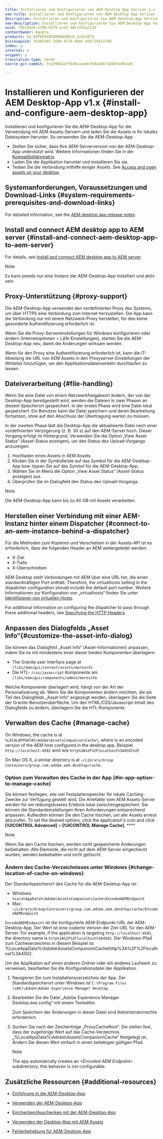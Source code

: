 ```yaml
---
title: Installieren und Konfigurieren von AEM Desktop App Version 1.x
seo-title: Installieren und Konfigurieren von AEM Desktop App Version 1.x
description: Installieren und konfigurieren Sie AEM Desktop-App Version 1.x für die Verwendung mit AEM Assets-Servern und ordnen Sie die Assets als Laufwerk auf Ihrem Desktop zu.
seo-description: Installieren und konfigurieren Sie AEM Desktop-App Version 1.x für die Verwendung mit AEM Assets-Servern und ordnen Sie die Assets als Laufwerk auf Ihrem Desktop zu.
uuid: 79bc9de9-5708-41f9-ac43-68c1fd2a2129
contentOwner: Agupta
products: SG_EXPERIENCEMANAGER/6.3/ASSETS
discoiquuid: f6365302-1690-4719-9b8c-035719422740
index: y
internal: n
snippet: y
translation-type: tm+mt
source-git-commit: 7ce29042aff6d4caea0e7b8a56673d4bfed03a45

---
```



# Installieren und Konfigurieren der AEM Desktop-App v1.x {#install-and-configure-aem-desktop-app}

Installieren und konfigurieren Sie die AEM-Desktop-App für die Verwendung mit AEM Assets-Servern und laden Sie die Assets in Ihr lokales Dateisystem herunter. So verwenden Sie die AEM-Desktop-App

* Stellen Sie sicher, dass Ihre AEM-Serverversion von der AEM-Desktop-App unterstützt wird. Weitere Informationen finden Sie in der [Kompatibilitätsmatrix](release-notes-of-v1.md#compatibilitymatrix).
* Laden Sie die Applikation herunter und installieren Sie sie.
* Testen Sie die Verbindung mithilfe einiger Assets. See [Access and open assets on your desktop](use-app-v1.md#openondesktop).

## Systemanforderungen, Voraussetzungen und Download-Links {#system-requirements-prerequisites-and-download-links}

For detailed information, see the [AEM desktop app release notes](release-notes-of-v1.md).

## Install and connect AEM desktop app to AEM server {#install-and-connect-aem-desktop-app-to-aem-server}

For details, see [Install and connect AEM desktop app to AEM server](use-app-v1.md#installandconnect).

>[!NOTE]
>
>Es kann jeweils nur eine Instanz der AEM-Desktop-App installiert und aktiv sein.

## Proxy-Unterstützung {#proxy-support}

Die AEM-Desktop-App verwendet den vordefinierten Proxy des Systems, um über HTTPS eine Verbindung zum Internet herzustellen. Die App kann die Verbindung nur mit einem Netzwerk-Proxy herstellen, für den keine gesonderte Authentifizierung erforderlich ist.

Wenn Sie die Proxy-Servereinstellungen für Windows konfigurieren oder ändern (Internetoptionen &gt; LAN-Einstellungen), starten Sie die AEM-Desktop-App neu, damit die Änderungen wirksam werden.

Wenn für den Proxy eine Authentifizierung erforderlich ist, kann die IT-Abteilung die URL von AEM Assets in den Proxyserver-Einstellungen der Whitelist hinzufügen, um den Applikationsdatenverkehr durchlaufen zu lassen.

## Dateiverarbeitung {#file-handling}

Wenn Sie eine Datei von einem Netzwerkfreigabeort ändern, der von der Desktop-App bereitgestellt wird, werden die Dateien in zwei Phasen an diesem Speicherort gespeichert. In der ersten Phase wird eine Datei lokal gespeichert. Ein Benutzer kann die Datei speichern und deren Bearbeitung fortsetzen, ohne auf den Abschluss der Übertragung warten zu müssen.

In der zweiten Phase lädt die Desktop-App die aktualisierte Datei nach einer vordefinierten Verzögerung (z. B. 30 s) auf den AEM-Server hoch. Dieser Vorgang erfolgt im Hintergrund. Verwenden Sie die Option „View Asset Status“ (Asset-Status anzeigen), um den Status des Upload-Vorgangs anzuzeigen.

1. Hochladen eines Assets in AEM Assets.
1. Klicken Sie in der Symbolleiste auf das Symbol für die AEM-Desktop-App bzw. tippen Sie auf das Symbol für die AEM-Desktop-App.
1. Wählen Sie im Menü die Option „View Asset Status“ (Asset-Status anzeigen) aus.
1. Überprüfen Sie im Dialogfeld den Status des Upload-Vorgangs.

>[!NOTE]
>
>Die AEM-Desktop-App kann bis zu 40 GB mit Assets verarbeiten.

## Herstellen einer Verbindung mit einer AEM-Instanz hinter einem Dispatcher {#connect-to-an-aem-instance-behind-a-dispatcher}

Für die Methoden zum Kopieren und Verschieben in der Assets-API ist es erforderlich, dass die folgenden Header an AEM weitergeleitet werden:

* X-Ziel
* X-Tiefe
* X-Überschreiben

AEM Desktop stellt Verbindungen mit AEM über eine URL her, die einen standardmäßigen Port enthält. Therefore, the *virtualhosts* setting in the dispatcher configuration should include the default port number. Weitere Informationen zur Konfiguration von „virtualhosts“ finden Sie unter [Identifizieren von virtuellen Hosts](https://docs.adobe.com/content/help/en/experience-manager-dispatcher/using/configuring/dispatcher-configuration.html#identifying-virtual-hosts-virtualhosts).

For additional information on configuring the dispatcher to pass through these additional headers, see [Specifying the HTTP Headers](https://docs.adobe.com/content/help/en/experience-manager-dispatcher/using/configuring/dispatcher-configuration.html#specifying-the-http-headers-to-pass-through-clientheaders).

## Anpassen des Dialogfelds „Asset Info“{#customize-the-asset-info-dialog}

Sie können das Dialogfeld „Asset Info“ (Asset-Informationen) anpassen, indem Sie es mit mindestens einer dieser beiden Komponenten überlagern:

* The Granite user interface page at `/libs/dam/gui/content/assets/moreinfo`
* Die HTL- `/css/javascript` Komponente am `/libs/dam/gui/components/admin/moreinfo`

Welche Komponente überlagert wird, hängt von der Art der Personalisierung ab. Wenn Sie die Komponenten ändern möchten, die als Teil des Dialogfelds „Asset Info“ angezeigt werden, überlagern Sie die Seite der Granite-Benutzeroberfläche. Um den HTML/CSS/Javascript-Inhalt des Dialogfelds zu ändern, überlagern Sie die HTL-Komponente.

## Verwalten des Cache {#manage-cache}

On Windows, the cache is at `%LOCALAPPDATA%\Adobe\AssetsCompanion\Cache\`, where is an encoded version of the AEM host configured in the desktop app. Beispiel: `http://localhost:4502` wird wie `http%3A%2F%2Flocalhost%3A4502%2F`.

On Mac OS X, a similar directory is at `~/Library/Group Containers/group.com.adobe.aem.desktop/cache`.

### Option zum Verwalten des Cache in der App {#in-app-option-to-manage-cache}

Sie können festlegen, wie viel Festplattenspeicher für lokale Caching-Zwecke zur Verfügung gestellt wird. Die Artefakte vom AEM Assets-Server werden für ein reibungsloseres Erlebnis lokal zwischengespeichert. Sie können die Standardeinstellungen Ihren Anforderungen entsprechend anpassen. Außerdem können Sie den Cache löschen, um alle Assets erneut abzurufen. To set the desired options, click the application's icon and click **[!UICONTROL Advanced]** &gt; **[!UICONTROL Manage Cache]**. ****

>[!NOTE]
>
>Wenn Sie den Cache löschen, werden nicht gespeicherte Änderungen beibehalten. Alle Elemente, die nicht auf dem AEM-Server eingecheckt wurden, werden beibehalten und nicht gelöscht.

### Ändern des Cache-Verzeichnisses unter Windows {#change-location-of-cache-on-windows}

Der Standardspeicherort des Cache für die AEM-Desktop-App ist:

* Windows: `%LocalAppData%\Adobe\AssetsCompanion\Cache\EncodedAEMEndpoint`
* Mac: `~/Library/Group/Containers/group.com.adobe.aem.desktop/cache/EncodedAEMEndpoint`

`EncodedAEMEndpoint` ist die konfigurierte AEM-Endpunkt-URL der AEM-Desktop-App. Der Wert ist eine codierte Version der Ziel-URL für den AEM-Server. For example, if the application is targeting `http://localhost:4502`, the directory name is `http%3A%2F%2Flocalhost%3A4502`. Der Windows-Pfad zum Cacheverzeichnis in diesem Beispiel ist %LocalAppData%\Adobe\AssetsCompanion\Cache\http%3A%2F%2Flocalhost%3A4502.

Um die Applikation auf einen anderen Ordner oder ein anderes Laufwerk zu verweisen, bearbeiten Sie die Konfigurationsdatei der Applikation.

1. Navigieren Sie zum Installationsverzeichnis der App. Der Standardspeicherort unter Windows ist `C:\Program Files (x86)\Adobe\Adobe Experience Manager Desktop`.
1. Bearbeiten Sie die Datei „Adobe Experience Manager Desktop.exe.config“ mit einem Texteditor.

   Zum Speichern der Änderungen in dieser Datei sind Administratorrechte erforderlich.

1. Suchen Sie nach der Zeichenfolge „ProxyCacheRoot“. Sie stellen fest, dass der zugehörige Wert auf das Cache-Verzeichnis „%LocalAppData%\Adobe\AssetsCompanion\Cache“ festgelegt ist. Ändern Sie diesen Wert einfach in einen beliebigen gültigen Pfad.

   >[!NOTE]
   >
   >The app automatically creates an *&lt;Encoded AEM Endpoint&gt;* subdirectory; this behavior is not configurable.

## Zusätzliche Ressourcen {#additional-resources}

* [Einführung in die AEM-Desktop-App](https://helpx.adobe.com/experience-manager/kt/eseminars/ccoo-aem-desktop-app.html)
* [Verwenden der AEM-Desktop-App](use-app-v1.md)

* [Einchecken/Auschecken mit der AEM-Desktop-App](https://helpx.adobe.com/experience-manager/kt/assets/using/checkin-checkout-technical-video-understand.html)
* [Verwenden der Desktop-App mit AEM Assets](https://helpx.adobe.com/experience-manager/kt/assets/using/checkin-checkout-technical-video-understand.html)
* [Fehlerbehebung für AEM-Desktop-App](troubleshoot-app-v1.md)